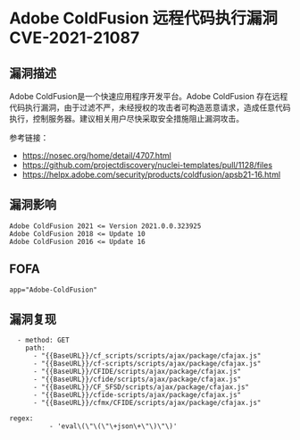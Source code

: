 # Adobe ColdFusion 远程代码执行漏洞 CVE-2021-21087

## 漏洞描述

Adobe ColdFusion是一个快速应用程序开发平台。Adobe ColdFusion 存在远程代码执行漏洞，由于过滤不严，未经授权的攻击者可构造恶意请求，造成任意代码执行，控制服务器。建议相关用户尽快采取安全措施阻止漏洞攻击。

参考链接：

- https://nosec.org/home/detail/4707.html
- https://github.com/projectdiscovery/nuclei-templates/pull/1128/files
- https://helpx.adobe.com/security/products/coldfusion/apsb21-16.html

## 漏洞影响

```
Adobe ColdFusion 2021 <= Version 2021.0.0.323925
Adobe ColdFusion 2018 <= Update 10
Adobe ColdFusion 2016 <= Update 16
```

## FOFA

```
app="Adobe-ColdFusion"
```

## 漏洞复现

```
  - method: GET
    path:
      - "{{BaseURL}}/cf_scripts/scripts/ajax/package/cfajax.js"
      - "{{BaseURL}}/cf-scripts/scripts/ajax/package/cfajax.js"
      - "{{BaseURL}}/CFIDE/scripts/ajax/package/cfajax.js"
      - "{{BaseURL}}/cfide/scripts/ajax/package/cfajax.js"
      - "{{BaseURL}}/CF_SFSD/scripts/ajax/package/cfajax.js"
      - "{{BaseURL}}/cfide-scripts/ajax/package/cfajax.js"
      - "{{BaseURL}}/cfmx/CFIDE/scripts/ajax/package/cfajax.js"

regex:
          - 'eval\(\"\(\"\+json\+\"\)\"\)'
```

